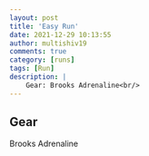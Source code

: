 ```yaml
---
layout: post
title: 'Easy Run'
date: 2021-12-29 10:13:55
author: multishiv19
comments: true
category: [runs]
tags: [Run]
description: |
    Gear: Brooks Adrenaline<br/>
---
```


## Gear
Brooks Adrenaline



<div width='100%' class='strava-embed-placeholder' data-embed-type='activity' data-embed-id='6444296585'></div>
<script src='https://strava-embeds.com/embed.js'></script>
